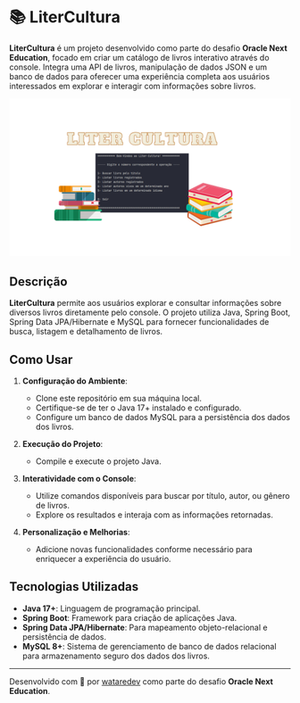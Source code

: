 # 📚 LiterCultura

**LiterCultura** é um projeto desenvolvido como parte do desafio **Oracle Next Education**, focado em criar um catálogo de livros interativo através do console. Integra uma API de livros, manipulação de dados JSON e um banco de dados para oferecer uma experiência completa aos usuários interessados em explorar e interagir com informações sobre livros.

![Tela do Projeto](Liter%20Cultura.png)

## Descrição

**LiterCultura** permite aos usuários explorar e consultar informações sobre diversos livros diretamente pelo console. O projeto utiliza Java, Spring Boot, Spring Data JPA/Hibernate e MySQL para fornecer funcionalidades de busca, listagem e detalhamento de livros.

## Como Usar

1. **Configuração do Ambiente**:
   - Clone este repositório em sua máquina local.
   - Certifique-se de ter o Java 17+ instalado e configurado.
   - Configure um banco de dados MySQL para a persistência dos dados dos livros.

2. **Execução do Projeto**:
   - Compile e execute o projeto Java.

3. **Interatividade com o Console**:
   - Utilize comandos disponíveis para buscar por título, autor, ou gênero de livros.
   - Explore os resultados e interaja com as informações retornadas.

4. **Personalização e Melhorias**:
   - Adicione novas funcionalidades conforme necessário para enriquecer a experiência do usuário.

## Tecnologias Utilizadas

- **Java 17+**: Linguagem de programação principal.
- **Spring Boot**: Framework para criação de aplicações Java.
- **Spring Data JPA/Hibernate**: Para mapeamento objeto-relacional e persistência de dados.
- **MySQL 8+**: Sistema de gerenciamento de banco de dados relacional para armazenamento seguro dos dados dos livros.

---

Desenvolvido com 💖 por [wataredev](https://github.com/wataredev) como parte do desafio **Oracle Next Education**.
